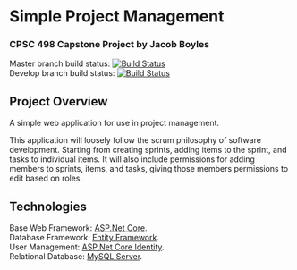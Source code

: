 # Simple Project Management

### CPSC 498 Capstone Project by Jacob Boyles


Master branch build status: [![Build Status](https://dev.azure.com/fixterjake0899/Capstone/_apis/build/status/fixterjake.SimpleProjectManagement?branchName=master)](https://dev.azure.com/fixterjake0899/Capstone/_build/latest?definitionId=11&branchName=master)  
Develop branch build status: [![Build Status](https://dev.azure.com/fixterjake0899/Capstone/_apis/build/status/fixterjake.SimpleProjectManagement?branchName=develop)](https://dev.azure.com/fixterjake0899/Capstone/_build/latest?definitionId=11&branchName=develop)  

## Project Overview

A simple web application for use in project management.

This application will loosely follow the scrum philosophy of software development.
Starting from creating sprints, adding items to the sprint, and tasks to individual items.
It will also include permissions for adding members to sprints, items, and tasks, giving those members permissions to edit based on roles.

## Technologies

Base Web Framework: [ASP.Net Core](https://dotnet.microsoft.com/apps/aspnet).  
Database Framework: [Entity Framework](https://docs.microsoft.com/en-us/ef/).  
User Management: [ASP.Net Core Identity](https://docs.microsoft.com/en-us/aspnet/core/security/authentication/identity?view=aspnetcore-3.1&tabs=visual-studio).  
Relational Database: [MySQL Server](https://dev.mysql.com/downloads/mysql/).  